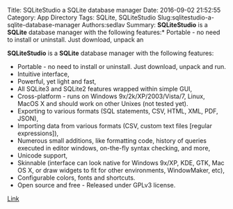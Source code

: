 Title: SQLiteStudio a SQLite database manager
Date: 2016-09-02 21:52:55
Category: App Directory
Tags: SQLite, SQLiteStudio
Slug:sqlitestudio-a-sqlite-database-manager
Authors:sedlav
Summary: **SQLiteStudio** is a **SQLite** database manager with the following features:* Portable - no need to install or uninstall. Just download, unpack an

**SQLiteStudio** is a **SQLite** database manager with the following features:

* Portable - no need to install or uninstall. Just download, unpack and run.
* Intuitive interface,
* Powerful, yet light and fast,
* All SQLite3 and SQLite2 features wrapped within simple GUI,
* Cross-platform - runs on Windows 9x/2k/XP/2003/Vista/7, Linux, MacOS X and should work on other Unixes (not tested yet).
* Exporting to various formats (SQL statements, CSV, HTML, XML, PDF, JSON),
* Importing data from various formats (CSV, custom text files [regular expressions]),
* Numerous small additions, like formatting code, history of queries executed in editor windows, on-the-fly syntax checking, and more,
* Unicode support,
* Skinnable (interface can look native for Windows 9x/XP, KDE, GTK, Mac OS X, or draw widgets to fit for other environments, WindowMaker, etc),
* Configurable colors, fonts and shortcuts.
* Open source and free - Released under GPLv3 license.

[Link](http://sqlitestudio.pl/)
